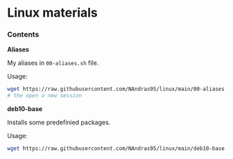 # Linux materials

### Contents

**Aliases**

My aliases in `00-aliases.sh` file.

Usage:
```bash
wget https://raw.githubusercontent.com/NAndras95/linux/main/00-aliases.sh -P /etc/profile.d/
# the open a new session
```

**deb10-base**

Installs some predefinied packages.

Usage:
```bash
wget https://raw.githubusercontent.com/NAndras95/linux/main/deb10-base.sh -P /tmp/ && chmod +x /tmp/deb10-base.sh && bash /tmp/deb10-base.sh

```
